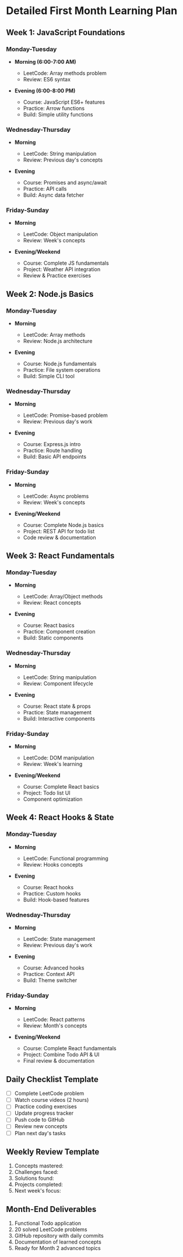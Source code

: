 # Detailed First Month Learning Plan

## Week 1: JavaScript Foundations
### Monday-Tuesday
- **Morning (6:00-7:00 AM)**
  - LeetCode: Array methods problem
  - Review: ES6 syntax

- **Evening (6:00-8:00 PM)**
  - Course: JavaScript ES6+ features
  - Practice: Arrow functions
  - Build: Simple utility functions

### Wednesday-Thursday
- **Morning**
  - LeetCode: String manipulation
  - Review: Previous day's concepts

- **Evening**
  - Course: Promises and async/await
  - Practice: API calls
  - Build: Async data fetcher

### Friday-Sunday
- **Morning**
  - LeetCode: Object manipulation
  - Review: Week's concepts

- **Evening/Weekend**
  - Course: Complete JS fundamentals
  - Project: Weather API integration
  - Review & Practice exercises

## Week 2: Node.js Basics
### Monday-Tuesday
- **Morning**
  - LeetCode: Array methods
  - Review: Node.js architecture

- **Evening**
  - Course: Node.js fundamentals
  - Practice: File system operations
  - Build: Simple CLI tool

### Wednesday-Thursday
- **Morning**
  - LeetCode: Promise-based problem
  - Review: Previous day's work

- **Evening**
  - Course: Express.js intro
  - Practice: Route handling
  - Build: Basic API endpoints

### Friday-Sunday
- **Morning**
  - LeetCode: Async problems
  - Review: Week's concepts

- **Evening/Weekend**
  - Course: Complete Node.js basics
  - Project: REST API for todo list
  - Code review & documentation

## Week 3: React Fundamentals
### Monday-Tuesday
- **Morning**
  - LeetCode: Array/Object methods
  - Review: React concepts

- **Evening**
  - Course: React basics
  - Practice: Component creation
  - Build: Static components

### Wednesday-Thursday
- **Morning**
  - LeetCode: String manipulation
  - Review: Component lifecycle

- **Evening**
  - Course: React state & props
  - Practice: State management
  - Build: Interactive components

### Friday-Sunday
- **Morning**
  - LeetCode: DOM manipulation
  - Review: Week's learning

- **Evening/Weekend**
  - Course: Complete React basics
  - Project: Todo list UI
  - Component optimization

## Week 4: React Hooks & State
### Monday-Tuesday
- **Morning**
  - LeetCode: Functional programming
  - Review: Hooks concepts

- **Evening**
  - Course: React hooks
  - Practice: Custom hooks
  - Build: Hook-based features

### Wednesday-Thursday
- **Morning**
  - LeetCode: State management
  - Review: Previous day's work

- **Evening**
  - Course: Advanced hooks
  - Practice: Context API
  - Build: Theme switcher

### Friday-Sunday
- **Morning**
  - LeetCode: React patterns
  - Review: Month's concepts

- **Evening/Weekend**
  - Course: Complete React fundamentals
  - Project: Combine Todo API & UI
  - Final review & documentation

## Daily Checklist Template
- [ ] Complete LeetCode problem
- [ ] Watch course videos (2 hours)
- [ ] Practice coding exercises
- [ ] Update progress tracker
- [ ] Push code to GitHub
- [ ] Review new concepts
- [ ] Plan next day's tasks

## Weekly Review Template
1. Concepts mastered:
2. Challenges faced:
3. Solutions found:
4. Projects completed:
5. Next week's focus:

## Month-End Deliverables
1. Functional Todo application
2. 20 solved LeetCode problems
3. GitHub repository with daily commits
4. Documentation of learned concepts
5. Ready for Month 2 advanced topics
